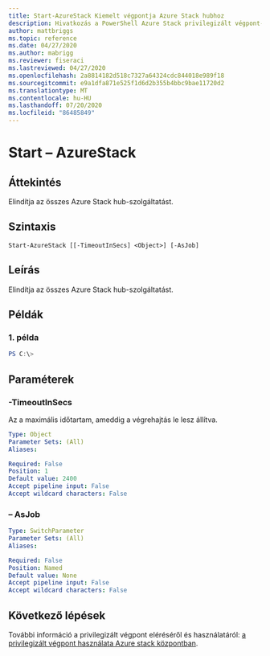 ```yaml
---
title: Start-AzureStack Kiemelt végpontja Azure Stack hubhoz
description: Hivatkozás a PowerShell Azure Stack privilegizált végpont-Start-AzureStack
author: mattbriggs
ms.topic: reference
ms.date: 04/27/2020
ms.author: mabrigg
ms.reviewer: fiseraci
ms.lastreviewed: 04/27/2020
ms.openlocfilehash: 2a8814182d518c7327a64324cdc844018e989f18
ms.sourcegitcommit: e9a1dfa871e525f1d6d2b355b4bbc9bae11720d2
ms.translationtype: MT
ms.contentlocale: hu-HU
ms.lasthandoff: 07/20/2020
ms.locfileid: "86485849"
---
```

# <a name="start-azurestack"></a>Start – AzureStack

## <a name="synopsis"></a>Áttekintés
Elindítja az összes Azure Stack hub-szolgáltatást.

## <a name="syntax"></a>Szintaxis

```
Start-AzureStack [[-TimeoutInSecs] <Object>] [-AsJob]
```

## <a name="description"></a>Leírás
Elindítja az összes Azure Stack hub-szolgáltatást.

## <a name="examples"></a>Példák

### <a name="example-1"></a>1\. példa
```powershell
PS C:\> 
```



## <a name="parameters"></a>Paraméterek

### <a name="-timeoutinsecs"></a>-TimeoutInSecs
Az a maximális időtartam, ameddig a végrehajtás le lesz állítva.

```yaml
Type: Object
Parameter Sets: (All)
Aliases:

Required: False
Position: 1
Default value: 2400
Accept pipeline input: False
Accept wildcard characters: False
```

### <a name="-asjob"></a>– AsJob


```yaml
Type: SwitchParameter
Parameter Sets: (All)
Aliases:

Required: False
Position: Named
Default value: None
Accept pipeline input: False
Accept wildcard characters: False
```

## <a name="next-steps"></a>Következő lépések

További információ a privilegizált végpont eléréséről és használatáról: [a privilegizált végpont használata Azure stack központban](../../operator/azure-stack-privileged-endpoint.md).
